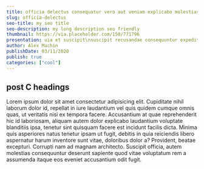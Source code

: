 ```yaml
---
title: officia delectus consequatur vero aut veniam explicabo molestias
slug: officia-delectus
seo-title: my seo title
seo-description: my long description seo friendly
thumbnail: https://via.placeholder.com/150/771796
presentation: uia et suscipit\nsuscipit recusandae consequuntur expedita et cum\nreprehenderit molestiae ut ut quas totam\nnostrum rerum est autem sunt rem eveniet architecto
author: Alex Machin
publishDate: 03/11/2020
publish: true
categories: ["cool"]
---
```


## post C headings

Lorem ipsum dolor sit amet consectetur adipisicing elit. Cupiditate nihil laborum dolor id, repellat in iure laudantium
vel quis quidem cumque omnis quas, ut veritatis nisi ex tempora facere. Accusantium at quae reprehenderit hic id
laboriosam, aliquam autem dolor explicabo laudantium voluptate blanditiis ipsa, tenetur sint quisquam facere est
incidunt facilis dicta. Minima quis asperiores natus tenetur ipsam ut fugit, debitis in quia reiciendis libero
aspernatur harum inventore sunt vitae, doloribus dolor a? Provident, beatae excepturi. Corrupti nam ad magnam
architecto. Suscipit officia, autem molestias consequuntur deserunt sapiente quod vitae voluptatum rem a assumenda
itaque eos eveniet accusantium odit fugit.
